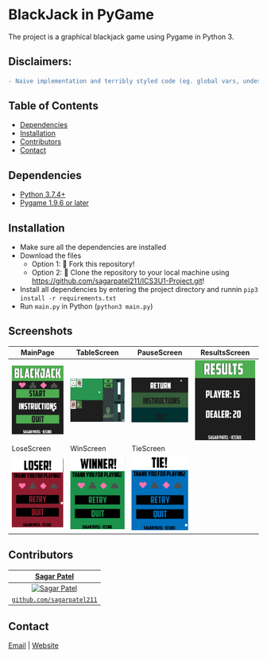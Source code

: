 # BlackJack in PyGame
The project is a graphical blackjack game using Pygame in Python 3.

## Disclaimers:
```diff 
- Naive implementation and terribly styled code (eg. global vars, undescriptive function names, etc.) -
```

## Table of Contents
* [Dependencies](#dependencies)
* [Installation](#installation)
* [Contributors](#contributors)
* [Contact](#contact)


## Dependencies
* [Python 3.7.4+](https://www.python.org/downloads)
* [Pygame 1.9.6 or later](https://www.pygame.org/download.shtml)


## Installation
* Make sure all the dependencies are installed
* Download the files
  * Option 1: 🍴 Fork this repository!
  * Option 2: 🧪 Clone the repository to your local machine using https://github.com/sagarpatel211/ICS3U1-Project.git!
* Install all dependencies by entering the project directory and runnin `pip3 install -r requirements.txt`
* Run `main.py` in Python (`python3 main.py`)

## Screenshots
| MainPage    | TableScreen    | PauseScreen       | ResultsScreen   |
|-------------|-------------|-------------|-------------|
| <img src="Screenshots/SS%231.png" width="250"> | <img src="Screenshots/SS%232.png" width="250"> | <img src="Screenshots/SS%233.png" width="250"> | <img src="Screenshots/SS%234.png" width="250"> |
| LoseScreen   | WinScreen     | TieScreen       |
| <img src="Screenshots/SS%235.png" width="250"> | <img src="Screenshots/SS%236.png" width="250"> | <img src="Screenshots/SS%237.png" width="250"> |

## Contributors
| <a href="https://github.com/sagarpatel211" target="_blank">**Sagar Patel**</a> |
| :---: |
| [![Sagar Patel](https://avatars1.githubusercontent.com/u/34544263?s=200)](https://github.com/sagarpatel211)    |
| <a href="https://github.com/sagarpatel211" target="_blank">`github.com/sagarpatel211`</a> |


## Contact
[Email](mailto:sa24pate@uwaterloo.ca) | [Website](https://sagarpatel211.github.io/)

